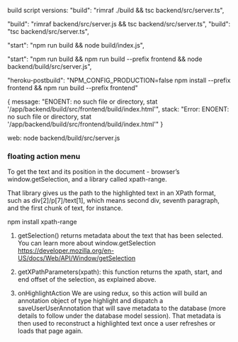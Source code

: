 build script versions:
"build": "rimraf ./build && tsc backend/src/server.ts",

"build": "rimraf backend/src/server.js && tsc backend/src/server.ts",
"build": "tsc backend/src/server.ts",

"start": "npm run build && node build/index.js",

"start": "npm run build && npm run build --prefix frontend && node backend/build/src/server.js",

 "heroku-postbuild": "NPM_CONFIG_PRODUCTION=false npm install --prefix frontend && npm run build --prefix frontend"

 {
message: "ENOENT: no such file or directory, stat '/app/backend/build/src/frontend/build/index.html'",
stack: "Error: ENOENT: no such file or directory, stat '/app/backend/build/src/frontend/build/index.html'"
}

web: node backend/build/src/server.js


### floating action menu 

To get the text and its position in the document - browser’s window.getSelection, and a library called xpath-range.

That library gives us the path to the highlighted text in an XPath format, such as div[2]/p[7]/text[1], which means second div, seventh paragraph, and the first chunk of text, for instance. 

npm install xpath-range


1. getSelection()
 returns metadata about the text that has been selected. You can learn more about window.getSelection https://developer.mozilla.org/en-US/docs/Web/API/Window/getSelection

2. getXPathParameters(xpath): this function returns the xpath, start, and end offset of the selection, as explained above.

3. onHighlightAction 
We are using redux, so this action will build an annotation object of type highlight and dispatch a saveUserUserAnnotation that will save metadata to the database (more details to follow under the database model session). That metadata is then used to reconstruct a highlighted text once a user refreshes or loads that page again.
